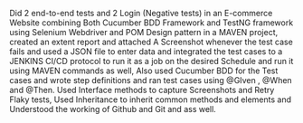 
Did 2 end-to-end tests and 2 Login (Negative tests) in an E-commerce Website combining Both Cucumber BDD Framework and TestNG framework using Selenium
Webdriver and POM Design pattern in a MAVEN project, created an extent report and attached A Screenshot whenever the test case fails and used a JSON file to enter data and integrated the test cases to a JENKINS CI/CD protocol to run it as a job on the desired Schedule and run it using MAVEN commands as well, Also used Cucumber BDD for the Test cases and wrote step definitions and ran test cases using @GIven , @When and @Then. Used Interface methods to capture Screenshots and Retry Flaky tests, Used Inheritance to inherit common methods and elements and Understood the working of Github and Git and ass well.   
